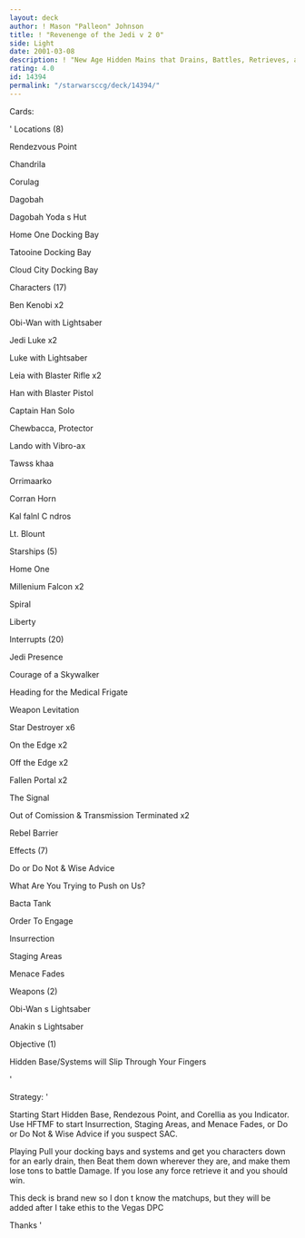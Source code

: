 ```yaml
---
layout: deck
author: ! Mason "Palleon" Johnson
title: ! "Revenenge of the Jedi v 2 0"
side: Light
date: 2001-03-08
description: ! "New Age Hidden Mains that Drains, Battles, Retrieves, and Wins. It s Undefeated in my local tournament s. 12-0 so far"
rating: 4.0
id: 14394
permalink: "/starwarsccg/deck/14394/"
---
```

Cards:

' Locations (8)

Rendezvous Point

Chandrila

Corulag

Dagobah

Dagobah Yoda s Hut

Home One Docking Bay

Tatooine Docking Bay

Cloud City Docking Bay



Characters (17)

Ben Kenobi x2

Obi-Wan with Lightsaber

Jedi Luke x2

Luke with Lightsaber

Leia with Blaster Rifle x2 

Han with Blaster Pistol

Captain Han Solo

Chewbacca, Protector

Lando with Vibro-ax

Tawss khaa

Orrimaarko

Corran Horn

Kal falnl C ndros

Lt. Blount


Starships (5)

Home One

Millenium Falcon x2

Spiral

Liberty


Interrupts (20)

Jedi Presence

Courage of a Skywalker

Heading for the Medical Frigate

Weapon Levitation

Star Destroyer x6

On the Edge x2

Off the Edge x2

Fallen Portal x2

The Signal

Out of Comission & Transmission Terminated x2

Rebel Barrier


Effects (7)

Do or Do Not & Wise Advice

What Are You Trying to Push on Us?

Bacta Tank

Order To Engage

Insurrection

Staging Areas

Menace Fades



Weapons (2)

Obi-Wan s Lightsaber

Anakin s Lightsaber


Objective (1)

Hidden Base/Systems will Slip Through Your Fingers

'

Strategy: '

Starting Start Hidden Base, Rendezous Point, and Corellia as you Indicator. Use HFTMF to start Insurrection, Staging Areas, and Menace Fades, or Do or Do Not & Wise Advice if you suspect SAC.


Playing Pull your docking bays and systems and get you characters down for an early drain, then Beat them down wherever they are, and make them lose tons to battle Damage. If you lose any force retrieve it and you should win.


This deck is brand new so I don t know the matchups, but they will be added after I take ethis to the Vegas DPC


Thanks  '
